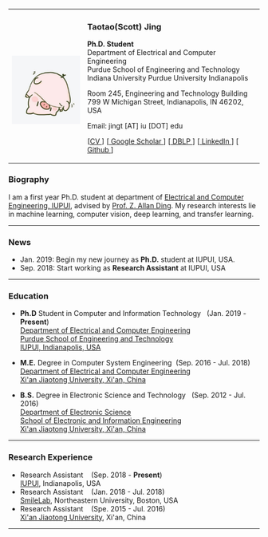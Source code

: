 <!-- 
![Scott Jing](/img/scott.jpg){:height="30%" width="30%"} -->

<table>
<tbody>
<tr>
<td width="30%">
<div>
<br>
<img src='/img/scott.jpg' align='center' height="100%" width="100%" />
</div>
</td>
<td width="70%">
<h3 href='scottjingtt.github.io'>Taotao(Scott) Jing</h3>
<p>
<span style="font-weight:bold">Ph.D. Student</span><br>
Department of Electrical and Computer Engineering<br>
Purdue School of Engineering and Technology<br>
Indiana University Purdue University Indianapolis
</p>
<p>
Room 245, Engineering and Technology Building<br>
799 W Michigan Street, Indianapolis, IN 46202, USA
</p>
<p>
<span>
Email: jingt [AT] iu [DOT] edu
</span>
</p>
<p>
<span>
[<a href="">CV </a>]
[<a href="https://scholar.google.com/citations?hl=en&view_op=list_works&authuser=1&gmla=AJsN-F6-__eFkrm63OpBS4VgdVrV1-N2SCT_3xaHOdiYUfuJpSMx9BnRLTnIAeW3JoBm_KKAC6XxAsLyjwfh2ShViz4VATiRoZfPOq-pG10SIH0_BgjuoyE&user=cvrjwJIAAAAJ"> Google Scholar </a>]
[<a href = ""> DBLP </a>]
[<a href = "https://www.linkedin.com/in/taotao-jing-4757a5b8/"> LinkedIn </a>]
[<a href="https://github.com/scottjingtt" > Github </a>]
</span>
</p>
</td>
</tr>
</tbody>
</table>

### Biography
I am a first year Ph.D. student at department of [Electrical and Computer Engineering, IUPUI](https://et.iupui.edu/departments/ece/), advised by [Prof. Z. Allan Ding](http://allanding.net/). My research interests lie in machine learning, computer vision, deep learning, and transfer learning.

---
### News
- Jan. 2019: Begin my new journey as **Ph.D.** student at IUPUI, USA.
- Sep. 2018: Start working as **Research Assistant** at IUPUI, USA
  
---
### Education
- **Ph.D** Student in Computer and Information Technology  &nbsp;&nbsp;(Jan. 2019 - **Present**) <br>
  [Department of Electrical and Computer Engineering<br>
  Purdue School of Engineering and Technology<br> 
  IUPUI, Indianapolis, USA](https://et.iupui.edu/departments/ece/)

- **M.E.** Degree in Computer System Engineering&nbsp;&nbsp;(Sep. 2016 - Jul. 2018) <br>
  [Department of Electrical and Computer Engineering <br>
  Xi'an Jiaotong University, Xi'an, China](https://ece.northeastern.edu/)

- **B.S.** Degree in Electronic Science and Technology &nbsp;&nbsp;(Sep. 2012 - Jul. 2016) <br>
  [Department of Electronic Science<br>
  School of Electronic and Information Engineering<br>
  Xi'an Jiaotong University, Xi'an, China](http://en.xjtu.edu.cn/)

---
### Research Experience
- Research Assistant &nbsp;&nbsp; (Sep. 2018 - **Present**)<br>
  [IUPUI]((https://et.iupui.edu/departments/ece/)), Indianapolis, USA
- Research Assistant &nbsp;&nbsp; (Jan. 2018 - Jul. 2018)<br>
  [SmileLab](https://web.northeastern.edu/smilelab/), Northeastern University, Boston, USA
- Research Assistant &nbsp;&nbsp; (Spe. 2015 - Jul. 2016)<br>
  [Xi'an Jiaotong University](http://en.xjtu.edu.cn/), Xi'an, China

---
<!-- ### Publications
- Jounal Articles
  - 1. 
  - 2. 
- Conference Articles
  - 1. 
  - 2. 
--- -->
<!-- ### Professional Activities
- Reviewer for ...

--- -->
<!-- ### Awards -->

